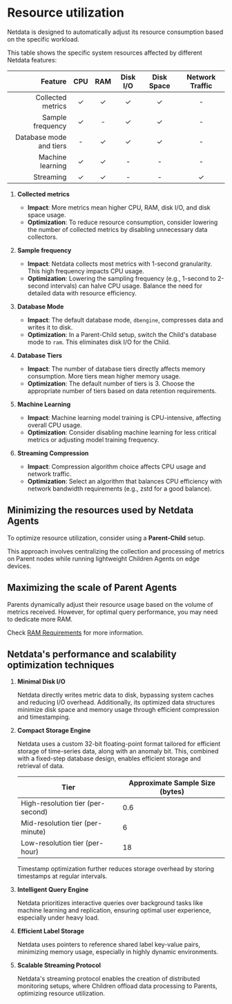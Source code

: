 # Resource utilization

Netdata is designed to automatically adjust its resource consumption based on the specific workload.

This table shows the specific system resources affected by different Netdata features:

|                 Feature | CPU | RAM | Disk I/O | Disk Space | Network Traffic |
|------------------------:|:---:|:---:|:--------:|:----------:|:---------------:|
|       Collected metrics |  ✓  |  ✓  |    ✓     |     ✓      |        -        |
|        Sample frequency |  ✓  |  -  |    ✓     |     ✓      |        -        |
| Database mode and tiers |  -  |  ✓  |    ✓     |     ✓      |        -        |
|        Machine learning |  ✓  |  ✓  |    -     |     -      |        -        |
|               Streaming |  ✓  |  ✓  |    -     |     -      |        ✓        |

1. **Collected metrics**

    - **Impact**: More metrics mean higher CPU, RAM, disk I/O, and disk space usage.
    - **Optimization**: To reduce resource consumption, consider lowering the number of collected metrics by disabling unnecessary data collectors.

2. **Sample frequency**

    - **Impact**: Netdata collects most metrics with 1-second granularity. This high frequency impacts CPU usage.
    - **Optimization**: Lowering the sampling frequency (e.g., 1-second to 2-second intervals) can halve CPU usage. Balance the need for detailed data with resource efficiency.

3. **Database Mode**

    - **Impact**: The default database mode, `dbengine`, compresses data and writes it to disk.
    - **Optimization**: In a Parent-Child setup, switch the Child's database mode to `ram`. This eliminates disk I/O for the Child.

4. **Database Tiers**

    - **Impact**: The number of database tiers directly affects memory consumption. More tiers mean higher memory usage.
    - **Optimization**: The default number of tiers is 3. Choose the appropriate number of tiers based on data retention requirements.

5. **Machine Learning**

    - **Impact**: Machine learning model training is CPU-intensive, affecting overall CPU usage.
    - **Optimization**: Consider disabling machine learning for less critical metrics or adjusting model training frequency.

6. **Streaming Compression**

    - **Impact**: Compression algorithm choice affects CPU usage and network traffic.
    - **Optimization**: Select an algorithm that balances CPU efficiency with network bandwidth requirements (e.g., zstd for a good balance).

## Minimizing the resources used by Netdata Agents

To optimize resource utilization, consider using a **Parent-Child** setup.

This approach involves centralizing the collection and processing of metrics on Parent nodes while running lightweight Children Agents on edge devices.

## Maximizing the scale of Parent Agents

Parents dynamically adjust their resource usage based on the volume of metrics received. However, for optimal query performance, you may need to dedicate more RAM.

Check [RAM Requirements](/docs/netdata-agent/sizing-netdata-agents/ram-requirements.md) for more information.

## Netdata's performance and scalability optimization techniques

1. **Minimal Disk I/O**

   Netdata directly writes metric data to disk, bypassing system caches and reducing I/O overhead. Additionally, its optimized data structures minimize disk space and memory usage through efficient compression and timestamping.

2. **Compact Storage Engine**

   Netdata uses a custom 32-bit floating-point format tailored for efficient storage of time-series data, along with an anomaly bit. This, combined with a fixed-step database design, enables efficient storage and retrieval of data.

   | Tier                              | Approximate Sample Size (bytes) |
   |-----------------------------------|---------------------------------|
   | High-resolution tier (per-second) | 0.6                             |
   | Mid-resolution tier (per-minute)  | 6                               |
   | Low-resolution tier (per-hour)    | 18                              |

   Timestamp optimization further reduces storage overhead by storing timestamps at regular intervals.

3. **Intelligent Query Engine**

   Netdata prioritizes interactive queries over background tasks like machine learning and replication, ensuring optimal user experience, especially under heavy load.

4. **Efficient Label Storage**

   Netdata uses pointers to reference shared label key-value pairs, minimizing memory usage, especially in highly dynamic environments.

5. **Scalable Streaming Protocol**

   Netdata's streaming protocol enables the creation of distributed monitoring setups, where Children offload data processing to Parents, optimizing resource utilization.
